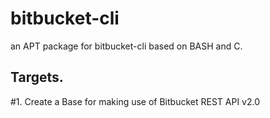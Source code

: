 # bitbucket-cli
an APT package for bitbucket-cli based on BASH and C.


## Targets.

#1. Create a Base for making use of Bitbucket REST API v2.0


